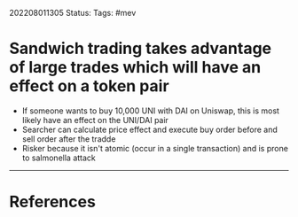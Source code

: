 202208011305
Status: 
Tags: #mev

# Sandwich trading takes advantage of large trades which will have an effect on a token pair
- If someone wants to buy 10,000 UNI with DAI on Uniswap, this is most likely have an effect on the UNI/DAI pair
- Searcher can calculate price effect and execute buy order before and sell order after the tradde
- Risker because it isn't atomic (occur in a single transaction) and is prone to salmonella attack







---
# References

